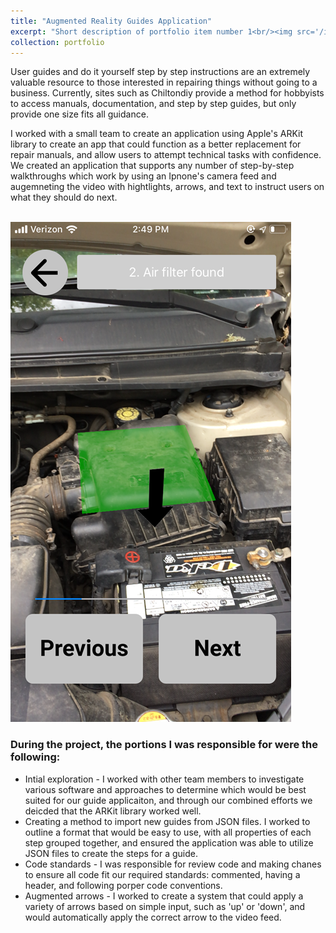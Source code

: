 ```yaml
---
title: "Augmented Reality Guides Application"
excerpt: "Short description of portfolio item number 1<br/><img src='/images/500x300.png'>"
collection: portfolio
---
```

User guides and do it yourself step by step instructions are an extremely valuable resource to those interested in repairing things without going to a business. Currently, sites such as Chiltondiy provide a method for hobbyists to access manuals, documentation, and step by step guides, but only provide one size fits all guidance.

I worked with a small team to create an application using Apple's ARKit library to create an app that could function as a better replacement for repair manuals, and allow users to attempt technical tasks with confidence. We created an application that supports any number of step-by-step walkthroughs which work by using an Ipnone's camera feed and augemneting the video with hightlights, arrows, and text to instruct users on what they should do next. 

<br/><img src='/images/App.png'>

<h3>During the project, the portions I was responsible for were the following:</h3>

* Intial exploration - I worked with other team members to investigate various software and approaches to determine which would be best suited for our guide applicaiton, and through our combined efforts we deicded that the ARKit library worked well. 
* Creating a method to import new guides from JSON files. I worked to outline a format that would be easy to use, with all properties of each step grouped together, and ensured the application was able to utilize JSON files to create the steps for a guide. 
* Code standards - I was responsible for review code and making chanes to ensure all code fit our required standards: commented, having a header, and following porper code conventions. 
* Augmented arrows - I worked to create a system that could apply a variety of arrows based on simple input, such as 'up' or 'down', and would automatically apply the correct arrow to the video feed. 

